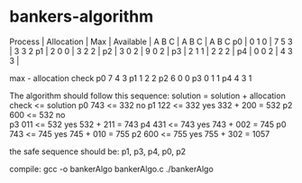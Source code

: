 # bankers-algorithm
Process	| Allocation |    Max	  | Available
	| A   B   C  | A   B   C  | A   B   C
p0  	| 0   1   0  | 7   5   3  | 3   3   2
p1	| 2   0   0  | 3   2   2  |
p2	| 3   0   2  | 9   0   2  |
p3	| 2   1   1  | 2   2   2  |
p4	| 0   0   2  | 4   3   3  |


max - allocation
check
p0 7 4 3
p1 1 2 2
p2 6 0 0
p3 0 1 1
p4 4 3 1

The algorithm should follow this sequence:
solution = solution + allocation
check <= solution
p0 743 <= 332    no
p1 122 <= 332    yes 332 + 200 = 532
p2 600 <= 532	 no  
p3 011 <= 532    yes 532 + 211 = 743
p4 431 <= 743	 yes 743 + 002 = 745
p0 743 <= 745    yes 745 + 010 = 755
p2 600 <= 755	 yes 755 + 302 = 1057

the safe sequence should be: p1, p3, p4, p0, p2


compile:
gcc -o bankerAlgo bankerAlgo.c
./bankerAlgo
